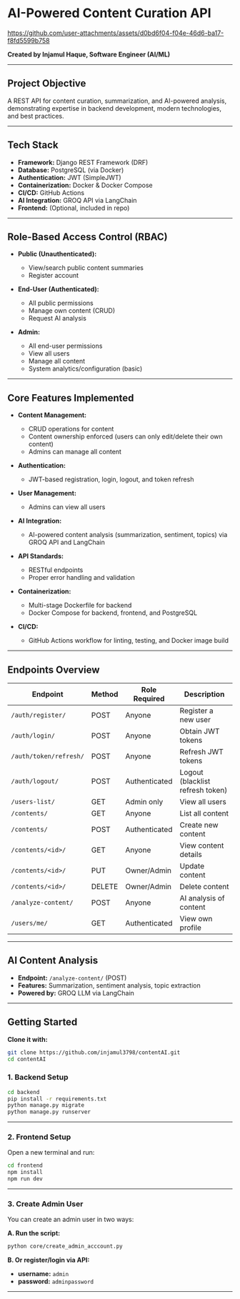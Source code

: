 # AI-Powered Content Curation API


https://github.com/user-attachments/assets/d0bd6f04-f04e-46d6-ba17-f8fd5599b758


**Created by Injamul Haque, Software Engineer (AI/ML)**

---

## Project Objective

A REST API for content curation, summarization, and AI-powered analysis, demonstrating expertise in backend development, modern technologies, and best practices.

---

## Tech Stack

- **Framework:** Django REST Framework (DRF)
- **Database:** PostgreSQL (via Docker)
- **Authentication:** JWT (SimpleJWT)
- **Containerization:** Docker & Docker Compose
- **CI/CD:** GitHub Actions
- **AI Integration:** GROQ API via LangChain
- **Frontend:** (Optional, included in repo)

---

## Role-Based Access Control (RBAC)

- **Public (Unauthenticated):**
  - View/search public content summaries
  - Register account

- **End-User (Authenticated):**
  - All public permissions
  - Manage own content (CRUD)
  - Request AI analysis

- **Admin:**
  - All end-user permissions
  - View all users
  - Manage all content
  - System analytics/configuration (basic)

---

## Core Features Implemented

- **Content Management:**  
  - CRUD operations for content
  - Content ownership enforced (users can only edit/delete their own content)
  - Admins can manage all content

- **Authentication:**  
  - JWT-based registration, login, logout, and token refresh

- **User Management:**  
  - Admins can view all users

- **AI Integration:**  
  - AI-powered content analysis (summarization, sentiment, topics) via GROQ API and LangChain

- **API Standards:**  
  - RESTful endpoints
  - Proper error handling and validation

- **Containerization:**  
  - Multi-stage Dockerfile for backend
  - Docker Compose for backend, frontend, and PostgreSQL

- **CI/CD:**  
  - GitHub Actions workflow for linting, testing, and Docker image build

---

## Endpoints Overview

| Endpoint                       | Method | Role Required      | Description                                 |
|--------------------------------|--------|--------------------|---------------------------------------------|
| `/auth/register/`              | POST   | Anyone             | Register a new user                         |
| `/auth/login/`                 | POST   | Anyone             | Obtain JWT tokens                           |
| `/auth/token/refresh/`         | POST   | Anyone             | Refresh JWT tokens                          |
| `/auth/logout/`                | POST   | Authenticated      | Logout (blacklist refresh token)            |
| `/users-list/`                 | GET    | Admin only         | View all users                              |
| `/contents/`                   | GET    | Anyone             | List all content                            |
| `/contents/`                   | POST   | Authenticated      | Create new content                          |
| `/contents/<id>/`              | GET    | Anyone             | View content details                        |
| `/contents/<id>/`              | PUT    | Owner/Admin        | Update content                              |
| `/contents/<id>/`              | DELETE | Owner/Admin        | Delete content                              |
| `/analyze-content/`            | POST   | Anyone             | AI analysis of content                      |
| `/users/me/`                   | GET    | Authenticated      | View own profile                            |

---

## AI Content Analysis

- **Endpoint:** `/analyze-content/` (POST)
- **Features:** Summarization, sentiment analysis, topic extraction
- **Powered by:** GROQ LLM via LangChain

---


## Getting Started
**Clone it with:**

```sh
git clone https://github.com/injamul3798/contentAI.git
cd contentAI
```
### 1. Backend Setup

```sh
cd backend
pip install -r requirements.txt
python manage.py migrate
python manage.py runserver
```

---

### 2. Frontend Setup

Open a new terminal and run:

```sh
cd frontend
npm install
npm run dev
```

---

### 3. Create Admin User

You can create an admin user in two ways:

**A. Run the script:**

```sh
python core/create_admin_acccount.py
```

**B. Or register/login via API:**

- **username:** `admin`
- **password:** `adminpassword`

---
